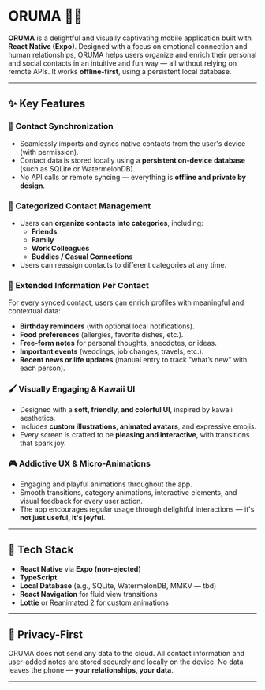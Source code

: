 # ORUMA 📱💖

**ORUMA** is a delightful and visually captivating mobile application built with **React Native (Expo)**. Designed with a focus on emotional connection and human relationships, ORUMA helps users organize and enrich their personal and social contacts in an intuitive and fun way — all without relying on remote APIs. It works **offline-first**, using a persistent local database.

---

## ✨ Key Features

### 🔗 Contact Synchronization

- Seamlessly imports and syncs native contacts from the user's device (with permission).
- Contact data is stored locally using a **persistent on-device database** (such as SQLite or WatermelonDB).
- No API calls or remote syncing — everything is **offline and private by design**.

### 📁 Categorized Contact Management

- Users can **organize contacts into categories**, including:
  - **Friends**
  - **Family**
  - **Work Colleagues**
  - **Buddies / Casual Connections**
- Users can reassign contacts to different categories at any time.

### 🧠 Extended Information Per Contact

For every synced contact, users can enrich profiles with meaningful and contextual data:

- **Birthday reminders** (with optional local notifications).
- **Food preferences** (allergies, favorite dishes, etc.).
- **Free-form notes** for personal thoughts, anecdotes, or ideas.
- **Important events** (weddings, job changes, travels, etc.).
- **Recent news or life updates** (manual entry to track "what’s new" with each person).

### 🖌️ Visually Engaging & Kawaii UI

- Designed with a **soft, friendly, and colorful UI**, inspired by kawaii aesthetics.
- Includes **custom illustrations, animated avatars**, and expressive emojis.
- Every screen is crafted to be **pleasing and interactive**, with transitions that spark joy.

### 🎮 Addictive UX & Micro-Animations

- Engaging and playful animations throughout the app.
- Smooth transitions, category animations, interactive elements, and visual feedback for every user action.
- The app encourages regular usage through delightful interactions — it's **not just useful, it's joyful**.

---

## 🚀 Tech Stack

- **React Native** via **Expo (non-ejected)**
- **TypeScript**
- **Local Database** (e.g., SQLite, WatermelonDB, MMKV — tbd)
- **React Navigation** for fluid view transitions
- **Lottie** or Reanimated 2 for custom animations

---

## 🔐 Privacy-First

ORUMA does not send any data to the cloud. All contact information and user-added notes are stored securely and locally on the device. No data leaves the phone — **your relationships, your data**.

---
